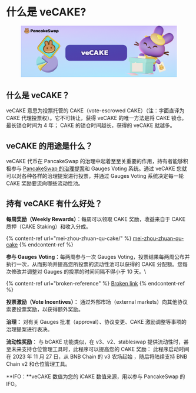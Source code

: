 # 什么是 veCAKE?

<figure><img src="../../.gitbook/assets/image (245).png" alt=""><figcaption></figcaption></figure>

## 什么是 veCAKE？&#x20;

veCAKE 意思为投票托管的 CAKE（vote-escrowed CAKE）（注：字面直译为 CAKE 代理投票权）。它不可转让，获得 veCAKE 的唯一方法是将 CAKE 锁仓。最长锁仓时间为 4 年； CAKE 的锁仓时间越长，获得的 veCAKE 就越多。&#x20;

## veCAKE 的用途是什么？&#x20;

veCAKE 代币在 PancakeSwap 的治理中起着至至关重要的作用，持有者能够积极参与 [PancakeSwap 的治理提案](https://pancakeswap.finance/voting)和 Gauges Voting 系统。通过 veCAKE 您就可以对各种各样的治理提案进行投票，并通过 Gauges Voting 系统决定每一轮 CAKE 奖励要流向哪些流动性池。&#x20;

## 持有 veCAKE 有什么好处？&#x20;

**每周奖励（Weekly Rewards）**：每周可以领取 CAKE 奖励，收益来自于 CAKE 质押（CAKE Staking）和收入分成。

{% content-ref url="mei-zhou-zhuan-qu-cake/" %}
[mei-zhou-zhuan-qu-cake](mei-zhou-zhuan-qu-cake/)
{% endcontent-ref %}

**参与 Gauges** **Voting**：每两周参与一次 Gauges Voting，投票结果每两周公布并执行一次，从而影响并提高您所投票的流动性池可以获得的 CAKE 分配额。您每次修改并调整对 Gauges 的投票的时间间隔不得小于 10 天。\


{% content-ref url="broken-reference" %}
[Broken link](broken-reference)
{% endcontent-ref %}

**投票激励（Vote Incentives）**： 通过外部市场（external markets）向其他协议索要投票奖励，以获得额外奖励。&#x20;

**治理：** 对有关 Gauges 批准（approval）、协议变更、CAKE 激励调整等事项的治理提案进行表决。

**流动性奖励**： 与 bCAKE 功能类似，在 v3、v2、stableswap 提供流动性时，甚至未来支持仓位管理工具时，此程序可以提高您的 CAKE 奖励： 此程序启动时间在 2023 年 11 月 27 日，从 BNB Chain 的 v3 农场起始 ，随后将陆续支持 BNB Chain v2 和仓位管理工具。

**IFO：**veCAKE 数值为您的 iCAKE 数值来源，用以参与 PancakeSwap 的 IFO。
